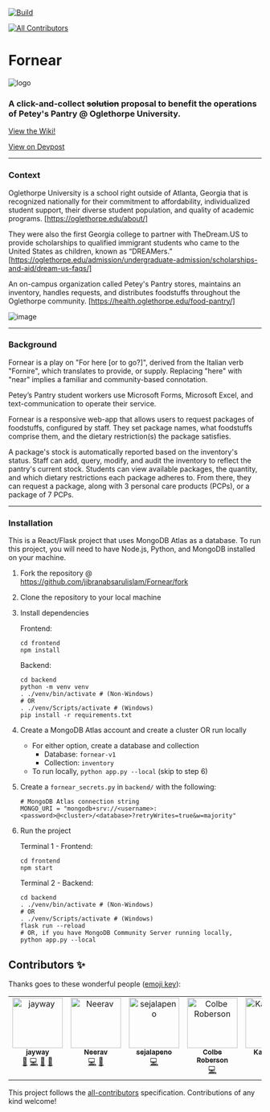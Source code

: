 [![Build](https://github.com/It-s-Saturday/Fornear/actions/workflows/build.yml/badge.svg)](https://github.com/It-s-Saturday/Fornear/actions/workflows/build.yml)
<!-- ALL-CONTRIBUTORS-BADGE:START - Do not remove or modify this section -->
[![All Contributors](https://img.shields.io/badge/all_contributors-6-orange.svg?style=flat-square)](#contributors-)
<!-- ALL-CONTRIBUTORS-BADGE:END -->

# Fornear

![logo](https://github.com/jibranabsarulislam/Fornear/assets/70596906/a495d28d-7616-4ca3-91d7-df3824a4b133)

### A click-and-collect ~~solution~~ proposal to benefit the operations of Petey's Pantry @ Oglethorpe University.

[View the Wiki!](https://github.com/jibranabsarulislam/Fornear/wiki/Staff:-Navigating-the-Staff-Dashboard)

<a href='https://devpost.com/software/fornear'>View on Devpost</a>

---
### Context


Oglethorpe University is a school right outside of Atlanta, Georgia that is recognized nationally for their commitment to affordability, individualized student support, their diverse student population, and quality of academic programs. [https://oglethorpe.edu/about/]

They were also the first Georgia college to partner with TheDream.US to provide scholarships to qualified immigrant students who came to the United States as children, known as “DREAMers.” [https://oglethorpe.edu/admission/undergraduate-admission/scholarships-and-aid/dream-us-faqs/]

An on-campus organization called Petey's Pantry stores, maintains an inventory, handles requests, and distributes foodstuffs throughout the Oglethorpe community. [https://health.oglethorpe.edu/food-pantry/]


![image](https://github.com/jibranabsarulislam/Fornear/assets/70596906/fef8a16f-8663-433f-8785-df94cf1a84fa)

---

### Background
Fornear is a play on "For here [or to go?]", derived from the Italian verb "Fornire", which translates to provide, or supply. Replacing "here" with "near" implies a familiar and community-based connotation.

Petey’s Pantry student workers use Microsoft Forms, Microsoft Excel, and text-communication to operate their service.

Fornear is a responsive web-app that allows users to request packages of foodstuffs, configured by staff. They set package names, what foodstuffs comprise them, and the dietary restriction(s) the package satisfies.

A package's stock is automatically reported based on the inventory's status. Staff can add, query, modify, and audit the inventory to reflect the pantry's current stock. Students can view available packages, the quantity, and which dietary restrictions each package adheres to. From there, they can request a package, along with 3 personal care products (PCPs), or a package of 7 PCPs.

---

### Installation

This is a React/Flask project that uses MongoDB Atlas as a database. To run this project, you will need to have Node.js, Python, and MongoDB installed on your machine.

1. Fork the repository @ https://github.com/jibranabsarulislam/Fornear/fork
2. Clone the repository to your local machine
3. Install dependencies

	Frontend:
	```
	cd frontend
	npm install
	```

	Backend:
	```
	cd backend
	python -m venv venv
	. ./venv/bin/activate # (Non-Windows)
	# OR
	. ./venv/Scripts/activate # (Windows)
	pip install -r requirements.txt
	```
4. Create a MongoDB Atlas account and create a cluster OR run locally
	- For either option, create a database and collection
		- Database: `fornear-v1`
		- Collection: `inventory`
	- To run locally, `python app.py --local` (skip to step 6)

5. Create a `fornear_secrets.py` in `backend/` with the following:
	```
	# MongoDB Atlas connection string
	MONGO_URI = "mongodb+srv://<username>:<password>@<cluster>/<database>?retryWrites=true&w=majority"
	```
6. Run the project
	
	Terminal 1 - Frontend:
	```
	cd frontend
	npm start
	```

	Terminal 2 - Backend:

	```
	cd backend
	. ./venv/bin/activate # (Non-Windows)
	# OR
	. ./venv/Scripts/activate # (Windows)
	flask run --reload
 	# OR, if you have MongoDB Community Server running locally,
  	python app.py --local
	```



## Contributors ✨

Thanks goes to these wonderful people ([emoji key](https://allcontributors.org/docs/en/emoji-key)):

<!-- ALL-CONTRIBUTORS-LIST:START - Do not remove or modify this section -->
<!-- prettier-ignore-start -->
<!-- markdownlint-disable -->
<table>
  <tbody>
    <tr>
      <td align="center" valign="top" width="14.28%"><a href="https://www.jibran.me"><img src="https://avatars.githubusercontent.com/u/70596906?v=4?s=100" width="100px;" alt="jayway"/><br /><sub><b>jayway</b></sub></a><br /><a href="#maintenance-jibranabsarulislam" title="Maintenance">🚧</a> <a href="https://github.com/It-s-Saturday/Fornear/commits?author=jibranabsarulislam" title="Code">💻</a> <a href="https://github.com/It-s-Saturday/Fornear/commits?author=jibranabsarulislam" title="Documentation">📖</a> <a href="https://github.com/It-s-Saturday/Fornear/pulls?q=is%3Apr+reviewed-by%3Ajibranabsarulislam" title="Reviewed Pull Requests">👀</a></td>
      <td align="center" valign="top" width="14.28%"><a href="https://github.com/neeravbhaskarla"><img src="https://avatars.githubusercontent.com/u/57148990?v=4?s=100" width="100px;" alt="Neerav"/><br /><sub><b>Neerav</b></sub></a><br /><a href="https://github.com/It-s-Saturday/Fornear/commits?author=neeravbhaskarla" title="Code">💻</a> <a href="https://github.com/It-s-Saturday/Fornear/issues?q=author%3Aneeravbhaskarla" title="Bug reports">🐛</a></td>
      <td align="center" valign="top" width="14.28%"><a href="https://github.com/sejalapeno"><img src="https://avatars.githubusercontent.com/u/110482301?v=4?s=100" width="100px;" alt="sejalapeno"/><br /><sub><b>sejalapeno</b></sub></a><br /><a href="https://github.com/It-s-Saturday/Fornear/commits?author=sejalapeno" title="Code">💻</a></td>
      <td align="center" valign="top" width="14.28%"><a href="http://colbe.me"><img src="https://avatars.githubusercontent.com/u/90277989?v=4?s=100" width="100px;" alt="Colbe Roberson"/><br /><sub><b>Colbe Roberson</b></sub></a><br /><a href="https://github.com/It-s-Saturday/Fornear/commits?author=cgr28" title="Code">💻</a></td>
      <td align="center" valign="top" width="14.28%"><a href="https://github.com/karthickbharathi1"><img src="https://avatars.githubusercontent.com/u/54052847?v=4?s=100" width="100px;" alt="Karthick B"/><br /><sub><b>Karthick B</b></sub></a><br /><a href="https://github.com/It-s-Saturday/Fornear/commits?author=karthickbharathi1" title="Code">💻</a></td>
      <td align="center" valign="top" width="14.28%"><a href="https://github.com/mekelaiorio"><img src="https://avatars.githubusercontent.com/u/137852162?v=4?s=100" width="100px;" alt="MEI"/><br /><sub><b>MEI</b></sub></a><br /><a href="#ideas-mekelaiorio" title="Ideas, Planning, & Feedback">🤔</a></td>
    </tr>
  </tbody>
</table>

<!-- markdownlint-restore -->
<!-- prettier-ignore-end -->

<!-- ALL-CONTRIBUTORS-LIST:END -->

This project follows the [all-contributors](https://github.com/all-contributors/all-contributors) specification. Contributions of any kind welcome!
